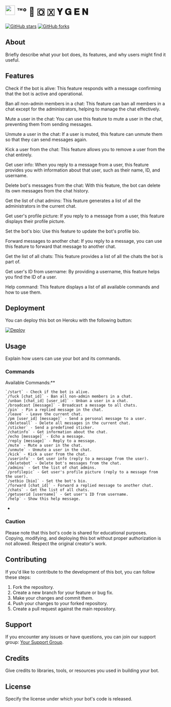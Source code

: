 # <img src="https://graph.org/file/b0825ba6490d2aa6a6afd.jpg" width="30"> ™°‌ 🫧 🇴 🇽 𝐘 𝐆 𝐄 𝐍

[![GitHub stars](https://img.shields.io/github/stars/yourusername/yourbotrepo.svg?style=social)](https://github.com/PRADHAN474/FUCKINGPYRO)
[![GitHub forks](https://img.shields.io/github/forks/yourusername/yourbotrepo.svg?style=social)](https://github.com/PRADHAN474/FUCKINGPYRO/forks)

## About

Briefly describe what your bot does, its features, and why users might find it useful.

## Features

Check if the bot is alive: This feature responds with a message confirming that the bot is active and operational.

Ban all non-admin members in a chat: This feature can ban all members in a chat except for the administrators, helping to manage the chat effectively.

Mute a user in the chat: You can use this feature to mute a user in the chat, preventing them from sending messages.

Unmute a user in the chat: If a user is muted, this feature can unmute them so that they can send messages again.

Kick a user from the chat: This feature allows you to remove a user from the chat entirely.

Get user info: When you reply to a message from a user, this feature provides you with information about that user, such as their name, ID, and username.

Delete bot's messages from the chat: With this feature, the bot can delete its own messages from the chat history.

Get the list of chat admins: This feature generates a list of all the administrators in the current chat.

Get user's profile picture: If you reply to a message from a user, this feature displays their profile picture.

Set the bot's bio: Use this feature to update the bot's profile bio.

Forward messages to another chat: If you reply to a message, you can use this feature to forward that message to another chat.

Get the list of all chats: This feature provides a list of all the chats the bot is part of.

Get user's ID from username: By providing a username, this feature helps you find the ID of a user.

Help command: This feature displays a list of all available commands and how to use them.

## Deployment

You can deploy this bot on Heroku with the following button:

[![Deploy](https://www.herokucdn.com/deploy/button.svg)](https://dashboard.heroku.com/new?template=https://github.com/PRADHAN474/FUCKINGPYRO)

## Usage

Explain how users can use your bot and its commands.

### Commands
Available Commands:**

    `/start` - Check if the bot is alive.
    `/fuck [chat_id]` - Ban all non-admin members in a chat.
    `/unban [chat_id] [user_id]` - Unban a user in a chat.
    `/broadcast [message]` - Broadcast a message to all chats.
    `/pin` - Pin a replied message in the chat.
    `/leave` - Leave the current chat.
    `/pm [user_id] [message]` - Send a personal message to a user.
    `/deleteall` - Delete all messages in the current chat.
    `/sticker` - Send a predefined sticker.
    `/chatinfo` - Get information about the chat.
    `/echo [message]` - Echo a message.
    `/reply [message]` - Reply to a message.
    `/mute` - Mute a user in the chat.
    `/unmute` - Unmute a user in the chat.
    `/kick` - Kick a user from the chat.
    `/userinfo` - Get user info (reply to a message from the user).
    `/deletebot` - Delete bot's messages from the chat.
    `/admins` - Get the list of chat admins.
    `/profilepic` - Get user's profile picture (reply to a message from the user).
    `/setbio [bio]` - Set the bot's bio.
    `/forward [chat_id]` - Forward a replied message to another chat.
    `/chats` - Get the list of all chats.
    `/getuserid [username]` - Get user's ID from username.
    `/help` - Show this help message.
- 

### Caution

Please note that this bot's code is shared for educational purposes. Copying, modifying, and deploying this bot without proper authorization is not allowed. Respect the original creator's work.

## Contributing

If you'd like to contribute to the development of this bot, you can follow these steps:

1. Fork the repository.
2. Create a new branch for your feature or bug fix.
3. Make your changes and commit them.
4. Push your changes to your forked repository.
5. Create a pull request against the main repository.

## Support

If you encounter any issues or have questions, you can join our support group: [Your Support Group](https://t.me/BWANDARLOK).

## Credits

Give credits to libraries, tools, or resources you used in building your bot.

## License

Specify the license under which your bot's code is released.
